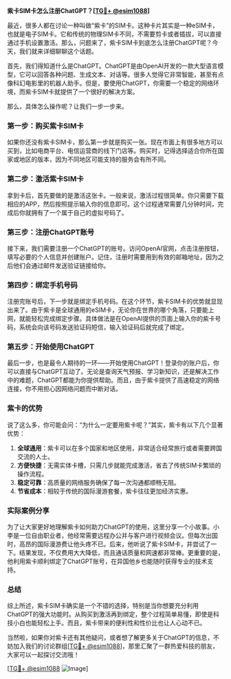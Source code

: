 **紫卡SIM卡怎么注册ChatGPT？[[TG💪+ @esim1088](https://t.me/s/esim1088)]**

最近，很多人都在讨论一种叫做“紫卡”的SIM卡。这种卡片其实是一种eSIM卡，也就是电子SIM卡。它和传统的物理SIM卡不同，不需要剪卡或者插拔，可以直接通过手机设置激活。那么，问题来了，紫卡SIM卡到底怎么注册ChatGPT呢？今天，我们就来详细聊聊这个话题。

首先，我们得知道什么是ChatGPT。ChatGPT是由OpenAI开发的一款大型语言模型，它可以回答各种问题、生成文本、对话等。很多人觉得它非常智能，甚至有点像科幻电影里的机器人助手。但是，要使用ChatGPT，你需要一个稳定的网络环境，而紫卡SIM卡就提供了一个很好的解决方案。

那么，具体怎么操作呢？让我们一步一步来。

### 第一步：购买紫卡SIM卡

如果你还没有紫卡SIM卡，那么第一步就是购买一张。现在市面上有很多地方可以买到，比如电商平台、电信运营商的线下门店等。购买时，记得选择适合你所在国家或地区的版本，因为不同地区可能支持的服务会有所不同。

### 第二步：激活紫卡SIM卡

拿到卡后，首先要做的是激活这张卡。一般来说，激活过程很简单。你只需要下载相应的APP，然后按照提示输入你的信息即可。这个过程通常需要几分钟时间，完成后你就拥有了一个属于自己的虚拟号码了。

### 第三步：注册ChatGPT账号

接下来，我们需要注册一个ChatGPT的账号。访问OpenAI官网，点击注册按钮，填写必要的个人信息并创建账户。记住，注册时需要用到有效的邮箱地址，因为之后他们会通过邮件发送验证链接给你。

### 第四步：绑定手机号码

注册完账号后，下一步就是绑定手机号码。在这个环节，紫卡SIM卡的优势就显现出来了。由于紫卡是全球通用的eSIM卡，无论你在世界的哪个角落，只要能上网，就能轻松完成绑定步骤。具体做法是在OpenAI提供的页面上输入你的紫卡号码，系统会向该号码发送验证码短信，输入验证码后就完成了绑定。

### 第五步：开始使用ChatGPT

最后一步，也是最令人期待的一环——开始使用ChatGPT！登录你的账户后，你可以直接与ChatGPT互动了。无论是查询天气预报、学习新知识，还是解决工作中的难题，ChatGPT都能为你提供帮助。而且，由于紫卡提供了高速稳定的网络连接，你不用担心因网络问题而中断对话。

### 紫卡的优势

说了这么多，你可能会问：“为什么一定要用紫卡呢？”其实，紫卡有以下几个显著优势：

1. **全球通用**：紫卡可以在多个国家和地区使用，非常适合经常旅行或者需要跨国交流的人士。
2. **方便快捷**：无需实体卡槽，只需几步就能完成激活，省去了传统SIM卡繁琐的操作流程。
3. **稳定可靠**：高质量的网络服务确保了每一次沟通都顺畅无阻。
4. **节省成本**：相较于传统的国际漫游套餐，紫卡往往更加经济实惠。

### 实际案例分享

为了让大家更好地理解紫卡如何助力ChatGPT的使用，这里分享一个小故事。小李是一位自由职业者，他经常需要远程办公并与客户进行视频会议。但每次出国时，高昂的国际漫游费让他头疼不已。后来，他听说了紫卡SIM卡，并尝试了一下。结果发现，不仅费用大大降低，而且通话质量和网速都非常棒。更重要的是，他利用紫卡顺利绑定了ChatGPT账号，在异国他乡也能随时获得专业的技术支持。

### 总结

综上所述，紫卡SIM卡确实是一个不错的选择，特别是当你想要充分利用ChatGPT的强大功能时。从购买到激活再到绑定，整个过程简单易懂，即使是科技小白也能轻松上手。而且，紫卡带来的便利性和性价比也让人心动不已。

当然啦，如果你对紫卡还有其他疑问，或者想了解更多关于ChatGPT的信息，不妨加入我们的讨论群组[[TG💪+ @esim1088](https://t.me/s/esim1088)]，那里汇聚了一群热爱科技的朋友，大家可以一起探讨交流哦！

[[TG💪+ @esim1088](https://t.me/s/esim1088) ![Image](https://i.postimg.cc/4NQfJmqS/Snipaste-2025-05-13-00-14-12.png)]